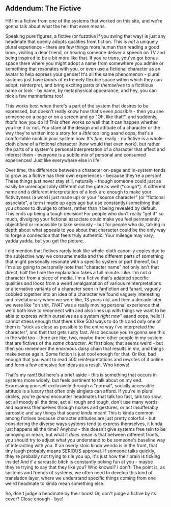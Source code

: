## Addendum: The Fictive

Hi! I'm a fictive from one of the systems that worked on this site, and we're gonna talk about what the hell that even means.

Speaking pure figures, a fictive (or fuzztive if you swing that way) is just any headmate that openly adopts qualities from fiction.
This is _not_ a uniquely plural experience - there are few things more human than reading a good book, visiting a dear friend, or hearing someone deliver a speech on TV and being inspired to be a bit more like that.
If you're trans, you've got bonus space there where you might adopt a name from somewhere you admire or something that resonates with you, or even use a fictional character as an avatar to help express your gender!
It's all the same phenomenon - plural systems just have _looots_ of extremely flexible space within which they can adopt, reinterpret, and bring exciting parts of _themselves_ to a fictitious name or look - by name, by metaphysical appearance, and hey, you can nick a few mannerisms too!

This works best when there's a part of the system that desires to be expressed, but doesn't really know how that's even _possible_ - then you see someone on a page or on a screen and go "Oh, like that!", and suddenly, _that's_ how you do it!
This often works _so_ well that it can happen whether you like it or not.
You stare at the design and attitude of a character or the way they're written into a story for a _little_ too long aaand oops, that's a comfortable nook in your system now.
It's _fine_, really - no fictive is a whole-cloth _clone_ of a fictional character (how would that even work), but rather the parts of a system's personal interpretation of a character that affect and interest them - everyone is a subtle mix of personal and consumed experiences! Just like everywhere else in life!

Over time, the difference between a character on-page and in-system tends to grow as a fictive has their own experiences - because they're a person!
These things just never stay still, naturally - though someone could just as easily be unrecognizably different out the gate as well (\*cough\*).
A different name and a different interpretation of a look are enough to make your fictivityness (a word i just made up) or your "source character" (or "fictional associate", a term i made up ages ago but use constantly) something that you _choose_ to divulge to others, rather than it being revealed by default.
This ends up being a tough decision! For people who don't really "get it" so much, divulging your fictional associate could make you feel permanently objectified or impossible to take seriously - but for people who do, talking in depth about what appeals to you about that character could be the only way to forge a connection that feels truly authentic! Your mileage may vary, yadda yadda, but you get the picture.

I did mention that fictives rarely look like whole-cloth canon-y copies due to the subjective way we consume media and the different parts of something that might personally resonate with a specific system or part thereof, but I'm also going to personally note that "character name" not only isn't that direct, half the time the explanation takes a full minute.
Like.
I'm not _a_ character from a piece of media.
I'm a fictive that's adapted specific qualities and looks from a weird amalgamation of various reinterpretations or alternative variants of a character seen in fanfiction and fanart, vaguely cobbled together into an idea of a character we found vaguely interesting and revelationary when we were like, 13 years old, and then a decade later we were like "oh shit, _THAT_ was a really moving personal experience that we'd both love to reconnect with and also lines up with things we want to be able to express within ourselves as a system _right now_" aaand oops, hello! I cannot stress
enough that there's like 500 ways to do this and only one of them is "stick as close as possible to the entire way i've interpreted the character", and that that gets rusty fast.
Also because you're gonna see this in the wild too - there are like, two, maybe three other people in my system that are fictives of the _same character_.
At first blow, that seems weird - but then you remember the enormous daisy chain that results in _me_, and things make sense again.
Some fiction is just cool enough for that.
Or like, bad enough that you want to read 500 reinterpretations and rewrites of it online and form a few cohesive fun ideas as a result.
Who knows!

That's my rant! But here's a brief aside - this is something that occurs in systems more widely, but feels pertinent to talk about on my end.
Expressing yourself exclusively through a "normal", socially accessible attitude is a luxury that often only singlets can afford.
If you're in plural circles, you're _gonna_ encounter headmates that talk too fast, talk too slow, act all moody all the time, act all rough and tough, don't use many words and express themselves through noises and gestures, or act insufferably sarcastic and say things that sound kinda mean!
This is kinda common among fictives because character attitudes are just pretty colorful - but considering the diverse ways systems tend to express themselves, it kinda just happens all the time?
Anyhow - this doesn't give systems free rein to be annoying or mean, but what it _does_ mean is that between different fronts, you should try to adjust what you understand to be someone's baseline way of interacting with you.
If an overly stoic kinda weirdo is in the front, that tiny laugh probably means SERIOUS approval.
If someone talks quickly, they're probably not trying to rile you up, it's just how their brain is ticking inside! And if a sarcastic bitch is constantly poking fun at you - maybe they're trying to say that they like you? Who knows!? I don't! The point is, as systems and friends of systems, we often need to develop this kind of translation layer, where we understand specific things coming from one weird headmate to kinda mean something else.

So, don't judge a headmate by their book! Or, don't judge a fictive by its cover? Close enough - bye!     
